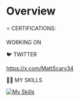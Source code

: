 # Overview

⭐️ CERTIFICATIONS:


WORKING ON

🐦 TWITTER

https://x.com/MattScary34


👨‍🔬 MY SKILLS


[![My Skills](https://skillicons.dev/icons?i=java,cpp,bash,py,linux,aws,azure,redhat,vim,windows,apple,mysql)](https://skillicons.dev)
